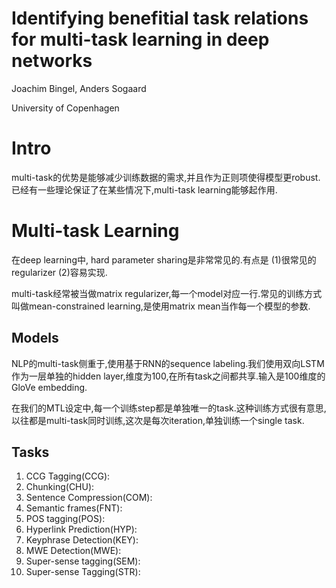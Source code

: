 # Identifying benefitial task relations for multi-task learning in deep networks

Joachim Bingel, Anders Sogaard

University of Copenhagen

# Intro

multi-task的优势是能够减少训练数据的需求,并且作为正则项使得模型更robust.已经有一些理论保证了在某些情况下,multi-task learning能够起作用.

# Multi-task Learning

在deep learning中, hard parameter sharing是非常常见的.有点是 (1)很常见的regularizer (2)容易实现.

multi-task经常被当做matrix regularizer,每一个model对应一行.常见的训练方式叫做mean-constrained learning,是使用matrix mean当作每一个模型的参数.

## Models

NLP的multi-task侧重于,使用基于RNN的sequence labeling.我们使用双向LSTM作为一层单独的hidden layer,维度为100,在所有task之间都共享.输入是100维度的GloVe embedding.

在我们的MTL设定中,每一个训练step都是单独唯一的task.这种训练方式很有意思,以往都是multi-task同时训练,这次是每次iteration,单独训练一个single task.

## Tasks

1. CCG Tagging(CCG):
2. Chunking(CHU):
3. Sentence Compression(COM):
4. Semantic frames(FNT):
5. POS tagging(POS):
6. Hyperlink Prediction(HYP):
7. Keyphrase Detection(KEY):
8. MWE Detection(MWE):
9. Super-sense tagging(SEM):
10. Super-sense Tagging(STR):